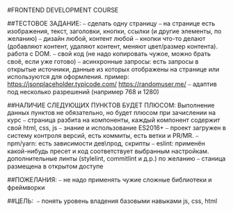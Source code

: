 #FRONTEND DEVELOPMENT COURSE

##ТЕСТОВОЕ ЗАДАНИЕ:
⎯ сделать одну страницу
⎯ на странице есть изображения, текст, заголовки, кнопки, ссылки (и другие элементы, по
желанию)
⎯ дизайн любой, контент любой
⎯ кнопки что-то делают (добавляют контент, удаляют контент, меняют цвет/размер
контента). работа с DOM.
⎯ свой код (не надо копировать чужое, можно брать своё, если уже готово)
⎯ асинхронные запросы: есть запросы в открытые источники, данные из которых
отображены на странице или используются для оформления. пример:
https://jsonplaceholder.typicode.com/
https://randomuser.me/
⎯ адаптив под несколько разрешений (например 768 и 1280)

##НАЛИЧИЕ СЛЕДУЮЩИХ ПУНКТОВ БУДЕТ ПЛЮСОМ:
Выполнение данных пунктов не обязательно, но будет плюсом при зачислении на курс
⎯ страница разбита на компоненты, каждый компонент содержит свой html, css, js
⎯ знание и использование ES2016+
⎯ проект загружен в систему контроля версий, есть коммиты, есть ветки и PR/MR.
⎯ npm/yarn: есть зависимости дев\прод, скрипты
⎯ eslint: применён какой-нибудь пресет и код соответствует выбранным настройкам.
дополнительные линты (stylelint, commitlint и д.р.) по желанию
⎯ станица размещена в открытом доступе

##ПОЖЕЛАНИЯ:
⎯ не надо применять чужие сложные библиотеки и фреймворки

##ЦЕЛЬ: 
⎯ понять уровень владения базовыми навыками js, css, html